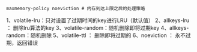 ```
maxmemory-policy noeviction # 内存到达上限之后的处理策略
```

1、volatile-lru：只对设置了过期时间的key进行LRU（默认值） 
2、allkeys-lru ： 删除lru算法的key 
3、volatile-random：随机删除即将过期key 
4、allkeys-random：随机删除 
5、volatile-ttl ： 删除即将过期的 
6、noeviction ： 永不过期，返回错误

